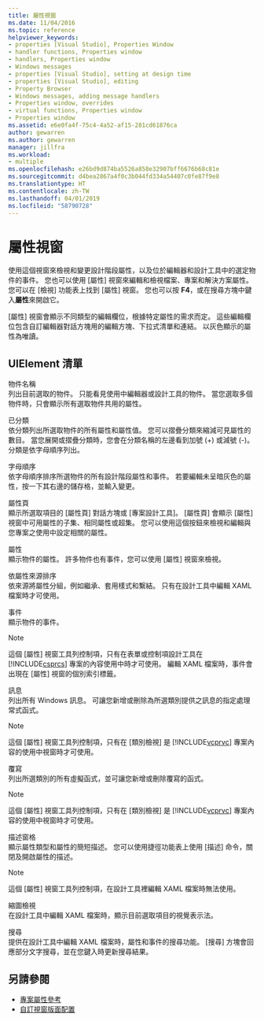```yaml
---
title: 屬性視窗
ms.date: 11/04/2016
ms.topic: reference
helpviewer_keywords:
- properties [Visual Studio], Properties Window
- handler functions, Properties window
- handlers, Properties window
- Windows messages
- properties [Visual Studio], setting at design time
- properties [Visual Studio], editing
- Property Browser
- Windows messages, adding message handlers
- Properties window, overrides
- virtual functions, Properties window
- Properties window
ms.assetid: e6e0fa4f-75c4-4a52-af15-281cd61876ca
author: gewarren
ms.author: gewarren
manager: jillfra
ms.workload:
- multiple
ms.openlocfilehash: e26bd9d874ba5526a858e32907bff6676b68c81e
ms.sourcegitcommit: d4bea2867a4f0c3b044fd334a54407c0fe87f9e8
ms.translationtype: HT
ms.contentlocale: zh-TW
ms.lasthandoff: 04/01/2019
ms.locfileid: "58790728"
---
```

# <a name="properties-window"></a>屬性視窗

使用這個視窗來檢視和變更設計階段屬性，以及位於編輯器和設計工具中的選定物件的事件。 您也可以使用 [屬性] 視窗來編輯和檢視檔案、專案和解決方案屬性。 您可以在 [檢視] 功能表上找到 [屬性] 視窗。 您也可以按 **F4**，或在搜尋方塊中鍵入**屬性**來開啟它。

[屬性] 視窗會顯示不同類型的編輯欄位，根據特定屬性的需求而定。 這些編輯欄位包含自訂編輯器對話方塊用的編輯方塊、下拉式清單和連結。 以灰色顯示的屬性為唯讀。

## <a name="uielement-list"></a>UIElement 清單

物件名稱\
列出目前選取的物件。 只能看見使用中編輯器或設計工具的物件。 當您選取多個物件時，只會顯示所有選取物件共用的屬性。

已分類\
依分類列出所選取物件的所有屬性和屬性值。 您可以摺疊分類來縮減可見屬性的數目。 當您展開或摺疊分類時，您會在分類名稱的左邊看到加號 (+) 或減號 (-)。 分類是依字母順序列出。

字母順序\
依字母順序排序所選物件的所有設計階段屬性和事件。 若要編輯未呈暗灰色的屬性，按一下其右邊的儲存格，並輸入變更。

屬性頁\
顯示所選取項目的 [屬性頁] 對話方塊或 [專案設計工具]。 [屬性頁] 會顯示 [屬性] 視窗中可用屬性的子集、相同屬性或超集。 您可以使用這個按鈕來檢視和編輯與您專案之使用中設定相關的屬性。

屬性\
顯示物件的屬性。 許多物件也有事件，您可以使用 [屬性] 視窗來檢視。

依屬性來源排序\
依來源將屬性分組，例如繼承、套用樣式和繫結。 只有在設計工具中編輯 XAML 檔案時才可使用。

事件\
顯示物件的事件。

> [!NOTE]
> 這個 [屬性] 視窗工具列控制項，只有在表單或控制項設計工具在 [!INCLUDE[csprcs](../../data-tools/includes/csprcs_md.md)] 專案的內容使用中時才可使用。 編輯 XAML 檔案時，事件會出現在 [屬性] 視窗的個別索引標籤。

訊息\
列出所有 Windows 訊息。 可讓您新增或刪除為所選類別提供之訊息的指定處理常式函式。

> [!NOTE]
> 這個 [屬性] 視窗工具列控制項，只有在 [類別檢視] 是 [!INCLUDE[vcprvc](../../code-quality/includes/vcprvc_md.md)] 專案內容的使用中視窗時才可使用。

覆寫\
列出所選類別的所有虛擬函式，並可讓您新增或刪除覆寫的函式。

> [!NOTE]
> 這個 [屬性] 視窗工具列控制項，只有在 [類別檢視] 是 [!INCLUDE[vcprvc](../../code-quality/includes/vcprvc_md.md)] 專案內容的使用中視窗時才可使用。

描述窗格\
顯示屬性類型和屬性的簡短描述。 您可以使用捷徑功能表上使用 [描述] 命令，關閉及開啟屬性的描述。

> [!NOTE]
> 這個 [屬性] 視窗工具列控制項，在設計工具裡編輯 XAML 檔案時無法使用。

縮圖檢視\
在設計工具中編輯 XAML 檔案時，顯示目前選取項目的視覺表示法。

搜尋\
提供在設計工具中編輯 XAML 檔案時，屬性和事件的搜尋功能。 [搜尋] 方塊會回應部分文字搜尋，並在您鍵入時更新搜尋結果。

## <a name="see-also"></a>另請參閱

- [專案屬性參考](../../ide/reference/project-properties-reference.md)
- [自訂視窗版面配置](../../ide/customizing-window-layouts-in-visual-studio.md)
